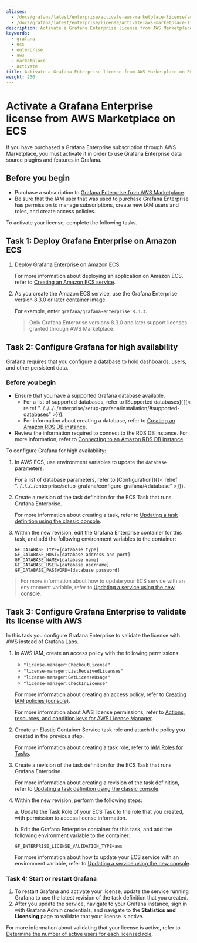 ```yaml
---
aliases:
  - /docs/grafana/latest/enterprise/activate-aws-marketplace-license/activate-license-on-ecs/
  - /docs/grafana/latest/enterprise/license/activate-aws-marketplace-license/activate-license-on-ecs/
description: Activate a Grafana Enterprise license from AWS Marketplace on ECS
keywords:
  - grafana
  - ecs
  - enterprise
  - aws
  - marketplace
  - activate
title: Activate a Grafana Enterprise license from AWS Marketplace on ECS
weight: 250
---
```


# Activate a Grafana Enterprise license from AWS Marketplace on ECS

If you have purchased a Grafana Enterprise subscription through AWS Marketplace, you must activate it in order to use Grafana Enterprise data source plugins and features in Grafana.

## Before you begin

- Purchase a subscription to [Grafana Enterprise from AWS Marketplace](https://aws.amazon.com/marketplace/pp/prodview-dlncd4kzt5kx6).
- Be sure that the IAM user that was used to purchase Grafana Enterprise has permission to manage subscriptions, create new IAM users and roles, and create access policies.

To activate your license, complete the following tasks.

## Task 1: Deploy Grafana Enterprise on Amazon ECS

1. Deploy Grafana Enterprise on Amazon ECS.

   For more information about deploying an application on Amazon ECS, refer to [Creating an Amazon ECS service](https://docs.aws.amazon.com/AmazonECS/latest/developerguide/create-service.html).

1. As you create the Amazon ECS service, use the Grafana Enterprise version 8.3.0 or later container image.

   For example, enter `grafana/grafana-enterprise:8.3.3`.

   > Only Grafana Enterprise versions 8.3.0 and later support licenses granted through AWS Marketplace.

## Task 2: Configure Grafana for high availability

Grafana requires that you configure a database to hold dashboards, users, and other persistent data.

### Before you begin

- Ensure that you have a supported Grafana database available.
  - For a list of supported databases, refer to [Supported databases]({{< relref "../../../../enterprise/setup-grafana/installation/#supported-databases" >}}).
  - For information about creating a database, refer to [Creating an Amazon RDS DB instance](https://docs.aws.amazon.com/AmazonRDS/latest/UserGuide/USER_CreateDBInstance.html).
- Review the information required to connect to the RDS DB instance. For more information, refer to [Connecting to an Amazon RDS DB instance](https://docs.aws.amazon.com/AmazonRDS/latest/UserGuide/CHAP_CommonTasks.Connect.html).

To configure Grafana for high availability:

1. In AWS ECS, use environment variables to update the `database` parameters.

   For a list of database parameters, refer to [Configuration]({{< relref "../../../../enterprise/setup-grafana/configure-grafana/#database" >}}).

1. Create a revision of the task definition for the ECS Task that runs Grafana Enterprise.

   For more information about creating a task, refer to [Updating a task definition using the classic console](https://docs.aws.amazon.com/AmazonECS/latest/developerguide/update-task-definition.html).

1. Within the new revision, edit the Grafana Enterprise container for this task, and add the following environment variables to the container:

   ```
   GF_DATABASE_TYPE=[database type]
   GF_DATABASE_HOST=[database address and port]
   GF_DATABASE_NAME=[database name]
   GF_DATABASE_USER=[database username]
   GF_DATABASE_PASSWORD=[database password]
   ```

> For more information about how to update your ECS service with an environment variable, refer to [Updating a service using the new console](https://docs.aws.amazon.com/AmazonECS/latest/developerguide/update-service-console-v2.html).

## Task 3: Configure Grafana Enterprise to validate its license with AWS

In this task you configure Grafana Enterprise to validate the license with AWS instead of Grafana Labs.

1. In AWS IAM, create an access policy with the following permissions:

   - `"license-manager:CheckoutLicense"`
   - `"license-manager:ListReceivedLicenses"`
   - `"license-manager:GetLicenseUsage"`
   - `"license-manager:CheckInLicense"`

   For more information about creating an access policy, refer to [Creating IAM policies (console)](https://docs.aws.amazon.com/IAM/latest/UserGuide/access_policies_create-console.html).

   For more information about AWS license permissions, refer to [Actions, resources, and condition keys for AWS License Manager](https://docs.aws.amazon.com/service-authorization/latest/reference/list_awslicensemanager.html).

1. Create an Elastic Container Service task role and attach the policy you created in the previous step.

   For more information about creating a task role, refer to [IAM Roles for Tasks](https://docs.aws.amazon.com/AmazonECS/latest/developerguide/task-iam-roles.html).

1. Create a revision of the task definition for the ECS Task that runs Grafana Enterprise.

   For more information about creating a revision of the task definition, refer to [Updating a task definition using the classic console](https://docs.aws.amazon.com/AmazonECS/latest/developerguide/update-task-definition.html).

1. Within the new revision, perform the following steps:

   a. Update the Task Role of your ECS Task to the role that you created, with permission to access license information.

   b. Edit the Grafana Enterprise container for this task, and add the following environment variable to the container:

   ```
   GF_ENTERPRISE_LICENSE_VALIDATION_TYPE=aws
   ```

   For more information about how to update your ECS service with an environment variable, refer to [Updating a service using the new console](https://docs.aws.amazon.com/AmazonECS/latest/developerguide/update-service-console-v2.html).

### Task 4: Start or restart Grafana

1. To restart Grafana and activate your license, update the service running Grafana to use the latest revision of the task definition that you created.
1. After you update the service, navigate to your Grafana instance, sign in with Grafana Admin credentials, and navigate to the **Statistics and Licensing** page to validate that your license is active.

For more information about validating that your license is active, refer to [Determine the number of active users for each licensed role](../../license-restrictions/#determine-the-number-of-active-users-for-each-licensed-role).
